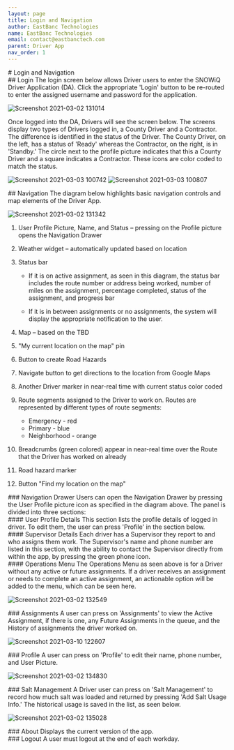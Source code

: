 ```yaml
---
layout: page
title: Login and Navigation
author: EastBanc Technologies
name: EastBanc Technologies
email: contact@eastbanctech.com
parent: Driver App
nav_order: 1
---
```

<section id="Login-and-Navigation" markdown="1">
# Login and Navigation

<section id="Login" markdown="1">
## Login<a name="Login"></a>
The login screen below allows Driver users to enter the SNOWiQ Driver Application (DA). Click the appropriate 'Login' button to be re-routed to enter the assigned username and password for the application.

![Screenshot 2021-03-02 131014](/image/driver/login.png)

Once logged into the DA, Drivers will see the screen below. The screens display two types of Drivers logged in, a County Driver and a Contractor. The difference is identified in the status of the Driver. The County Driver, on the left, has a status of 'Ready' whereas the Contractor, on the right, is in 'Standby.' The circle next to the profile picture indicates that this a County Driver and a square indicates a Contractor. These icons are color coded to match the status.

![Screenshot 2021-03-03 100742](/image/driver/login1.png)
![Screenshot 2021-03-03 100807](/image/driver/login2.png)
</section>

<section id="Navigation" markdown="1">
## Navigation<a name="-Navigation"></a>
The diagram below highlights basic navigation controls and map elements of the Driver App.

![Screenshot 2021-03-02 131342](/image/driver/navigation.png)

1. User Profile Picture, Name, and Status – pressing on the Profile picture opens the Navigation Drawer 
2. Weather widget – automatically updated based on location
3. Status bar  
   * If it is on active assignment, as seen in this diagram, the status bar includes the route number or address being worked, number of miles on the assignment, percentage completed, status of the assignment, and progress bar

   * If it is in between assignments or no assignments, the system will display the appropriate notification to the user. 
5. Map – based on the TBD
6. "My current location on the map" pin
7. Button to create Road Hazards
8. Navigate button to get directions to the location from Google Maps
9. Another Driver marker in near-real time with current status color coded 
10. Route segments assigned to the Driver to work on. Routes are represented by different types of route segments: 
    * Emergency - red
    * Primary - blue
    * Neighborhood - orange
  
12. Breadcrumbs (green colored) appear in near-real time over the Route that the Driver has worked on already 
13. Road hazard marker
14. Button "Find my location on the map"

<section id="Navigation-Drawer" markdown="1">
### Navigation Drawer<a name="-Navigation-Drawer"></a>
Users can open the Navigation Drawer by pressing the User Profile picture icon as specified in the diagram above. The panel is divided into three sections:

<section id="User-Profile-Details" markdown="1">
#### User Profile Details<a name="-User-Profile-details"></a>
This section lists the profile details of logged in driver. To edit them, the user can press 'Profile' in the section below.
</section>

<section id="Supervisor-Details" markdown="1">
#### Supervisor Details<a name="Supervisor-details"></a>
Each driver has a Supervisor they report to and who assigns them work. The Supervisor's name and phone number are listed in this section, with the ability to contact the Supervisor directly from within the app, by pressing the green phone icon.
</section>

<section id="Operations-Menu" markdown="1">
#### Operations Menu<a name="Operations"></a>
The Operations Menu as seen above is for a Driver without any active or future assignments. If a driver receives an assignment or needs to complete an active assignment, an actionable option will be added to the menu, which can be seen here.

![Screenshot 2021-03-02 132549](/image/driver/navigation-drawer.png)
</section>
</section>

<section id="Assignments" markdown="1">
### Assignments<a name="Assignments"></a>
A user can press on 'Assignments' to view the Active Assignment, if there is one, any Future Assignments in the queue, and the History of assignments the driver worked on.

![Screenshot 2021-03-10 122607](/image/driver/assignments.png)
</section>

<section id="Profile" markdown="1">
### Profile<a name="Profile"></a>
A user can press on 'Profile' to edit their name, phone number, and User Picture.

![Screenshot 2021-03-02 134830](/image/driver/profile.png)
</section>

<section id="Salt-Management" markdown="1">
### Salt Management<a name="Salt-Management"></a>
A Driver user can press on 'Salt Management' to record how much salt was loaded and returned by pressing 'Add Salt Usage Info.' The historical usage is saved in the list, as seen below. 

![Screenshot 2021-03-02 135028](/image/driver/salt-management.png)
</section>

<section id="About" markdown="1">
### About<a name="-About"></a>
Displays the current version of the app.
</section>

<section id="Logout" markdown="1">
### Logout<a name="-Logout"></a>
A user must logout at the end of each workday.
</section>

</section>
</section>
